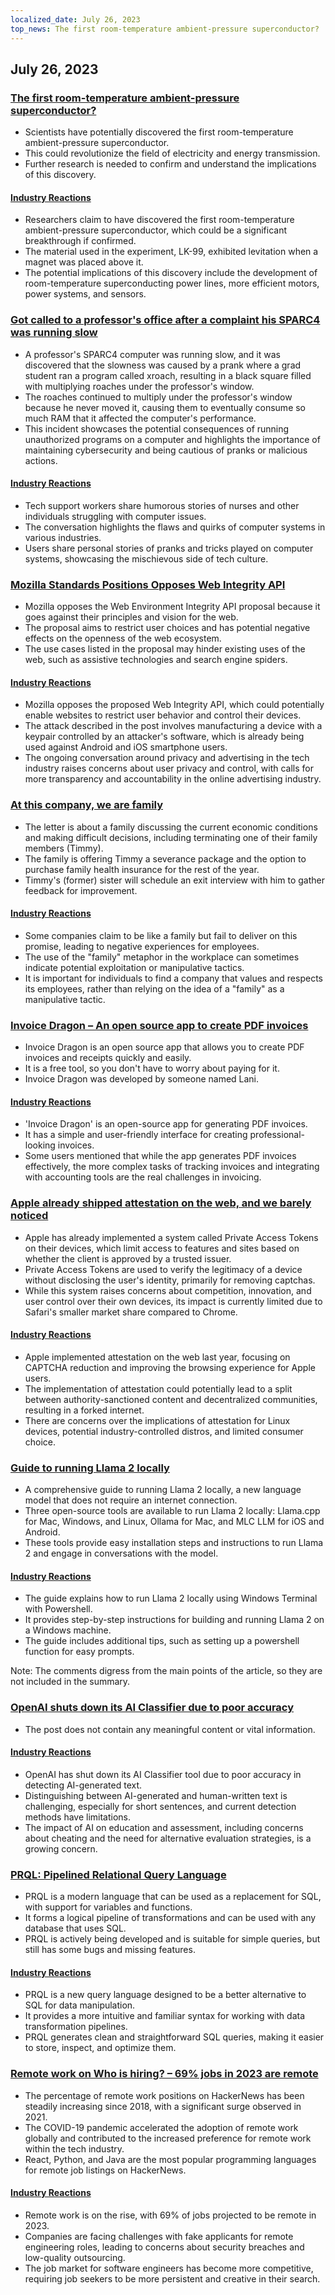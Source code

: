 ```yaml
---
localized_date: July 26, 2023
top_news: The first room-temperature ambient-pressure superconductor?
---
```


## July 26, 2023

### [The first room-temperature ambient-pressure superconductor?](https://arxiv.org/abs/2307.12008)

- Scientists have potentially discovered the first room-temperature ambient-pressure superconductor.
- This could revolutionize the field of electricity and energy transmission.
- Further research is needed to confirm and understand the implications of this discovery.

#### [Industry Reactions](http://news.ycombinator.com/item?id=36864624)

- Researchers claim to have discovered the first room-temperature ambient-pressure superconductor, which could be a significant breakthrough if confirmed.
- The material used in the experiment, LK-99, exhibited levitation when a magnet was placed above it.
- The potential implications of this discovery include the development of room-temperature superconducting power lines, more efficient motors, power systems, and sensors.

### [Got called to a professor's office after a complaint his SPARC4 was running slow](https://infosec.exchange/@paco/110772422266480371)

- A professor's SPARC4 computer was running slow, and it was discovered that the slowness was caused by a prank where a grad student ran a program called xroach, resulting in a black square filled with multiplying roaches under the professor's window.
- The roaches continued to multiply under the professor's window because he never moved it, causing them to eventually consume so much RAM that it affected the computer's performance.
- This incident showcases the potential consequences of running unauthorized programs on a computer and highlights the importance of maintaining cybersecurity and being cautious of pranks or malicious actions.

#### [Industry Reactions](http://news.ycombinator.com/item?id=36857314)

- Tech support workers share humorous stories of nurses and other individuals struggling with computer issues.
- The conversation highlights the flaws and quirks of computer systems in various industries.
- Users share personal stories of pranks and tricks played on computer systems, showcasing the mischievous side of tech culture.

### [Mozilla Standards Positions Opposes Web Integrity API](https://github.com/mozilla/standards-positions/issues/852)

- Mozilla opposes the Web Environment Integrity API proposal because it goes against their principles and vision for the web.
- The proposal aims to restrict user choices and has potential negative effects on the openness of the web ecosystem.
- The use cases listed in the proposal may hinder existing uses of the web, such as assistive technologies and search engine spiders.

#### [Industry Reactions](http://news.ycombinator.com/item?id=36857032)

- Mozilla opposes the proposed Web Integrity API, which could potentially enable websites to restrict user behavior and control their devices.
- The attack described in the post involves manufacturing a device with a keypair controlled by an attacker's software, which is already being used against Android and iOS smartphone users.
- The ongoing conversation around privacy and advertising in the tech industry raises concerns about user privacy and control, with calls for more transparency and accountability in the online advertising industry.

### [At this company, we are family](https://pboyd.io/posts/at-company-we-are-family/)

- The letter is about a family discussing the current economic conditions and making difficult decisions, including terminating one of their family members (Timmy).
- The family is offering Timmy a severance package and the option to purchase family health insurance for the rest of the year.
- Timmy's (former) sister will schedule an exit interview with him to gather feedback for improvement.

#### [Industry Reactions](http://news.ycombinator.com/item?id=36864476)

- Some companies claim to be like a family but fail to deliver on this promise, leading to negative experiences for employees.
- The use of the "family" metaphor in the workplace can sometimes indicate potential exploitation or manipulative tactics.
- It is important for individuals to find a company that values and respects its employees, rather than relying on the idea of a "family" as a manipulative tactic.

### [Invoice Dragon – An open source app to create PDF invoices](https://invoicedragon.com/)

- Invoice Dragon is an open source app that allows you to create PDF invoices and receipts quickly and easily.
- It is a free tool, so you don't have to worry about paying for it.
- Invoice Dragon was developed by someone named Lani.

#### [Industry Reactions](http://news.ycombinator.com/item?id=36860898)

- 'Invoice Dragon' is an open-source app for generating PDF invoices.
- It has a simple and user-friendly interface for creating professional-looking invoices.
- Some users mentioned that while the app generates PDF invoices effectively, the more complex tasks of tracking invoices and integrating with accounting tools are the real challenges in invoicing.

### [Apple already shipped attestation on the web, and we barely noticed](https://httptoolkit.com/blog/apple-private-access-tokens-attestation/)

- Apple has already implemented a system called Private Access Tokens on their devices, which limit access to features and sites based on whether the client is approved by a trusted issuer.
- Private Access Tokens are used to verify the legitimacy of a device without disclosing the user's identity, primarily for removing captchas.
- While this system raises concerns about competition, innovation, and user control over their own devices, its impact is currently limited due to Safari's smaller market share compared to Chrome.

#### [Industry Reactions](http://news.ycombinator.com/item?id=36862494)

- Apple implemented attestation on the web last year, focusing on CAPTCHA reduction and improving the browsing experience for Apple users.
- The implementation of attestation could potentially lead to a split between authority-sanctioned content and decentralized communities, resulting in a forked internet.
- There are concerns over the implications of attestation for Linux devices, potential industry-controlled distros, and limited consumer choice.

### [Guide to running Llama 2 locally](https://replicate.com/blog/run-llama-locally)

- A comprehensive guide to running Llama 2 locally, a new language model that does not require an internet connection.
- Three open-source tools are available to run Llama 2 locally: Llama.cpp for Mac, Windows, and Linux, Ollama for Mac, and MLC LLM for iOS and Android.
- These tools provide easy installation steps and instructions to run Llama 2 and engage in conversations with the model.

#### [Industry Reactions](http://news.ycombinator.com/item?id=36865495)

- The guide explains how to run Llama 2 locally using Windows Terminal with Powershell.
- It provides step-by-step instructions for building and running Llama 2 on a Windows machine.
- The guide includes additional tips, such as setting up a powershell function for easy prompts.

Note: The comments digress from the main points of the article, so they are not included in the summary.

### [OpenAI shuts down its AI Classifier due to poor accuracy](https://decrypt.co/149826/openai-quietly-shutters-its-ai-detection-tool)

- The post does not contain any meaningful content or vital information.

#### [Industry Reactions](http://news.ycombinator.com/item?id=36862850)

- OpenAI has shut down its AI Classifier tool due to poor accuracy in detecting AI-generated text.
- Distinguishing between AI-generated and human-written text is challenging, especially for short sentences, and current detection methods have limitations.
- The impact of AI on education and assessment, including concerns about cheating and the need for alternative evaluation strategies, is a growing concern.

### [PRQL: Pipelined Relational Query Language](https://github.com/PRQL/prql)

- PRQL is a modern language that can be used as a replacement for SQL, with support for variables and functions.
- It forms a logical pipeline of transformations and can be used with any database that uses SQL.
- PRQL is actively being developed and is suitable for simple queries, but still has some bugs and missing features.

#### [Industry Reactions](http://news.ycombinator.com/item?id=36866861)

- PRQL is a new query language designed to be a better alternative to SQL for data manipulation.
- It provides a more intuitive and familiar syntax for working with data transformation pipelines.
- PRQL generates clean and straightforward SQL queries, making it easier to store, inspect, and optimize them.

### [Remote work on Who is hiring? – 69% jobs in 2023 are remote](https://blog.spatial.chat/tracking-hackernews-shifting-preferences-for-remote-jobs-over-5-years/)

- The percentage of remote work positions on HackerNews has been steadily increasing since 2018, with a significant surge observed in 2021.
- The COVID-19 pandemic accelerated the adoption of remote work globally and contributed to the increased preference for remote work within the tech industry.
- React, Python, and Java are the most popular programming languages for remote job listings on HackerNews.

#### [Industry Reactions](http://news.ycombinator.com/item?id=36863280)

- Remote work is on the rise, with 69% of jobs projected to be remote in 2023.
- Companies are facing challenges with fake applicants for remote engineering roles, leading to concerns about security breaches and low-quality outsourcing.
- The job market for software engineers has become more competitive, requiring job seekers to be more persistent and creative in their search.


